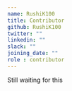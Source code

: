 ```yaml
---
name: RushiK100
title: Contributor
github: RushiK100
twitter: ""
linkedin: ""
slack: ""
joining_date: ""
role : contributor
---
```


Still waiting for this
